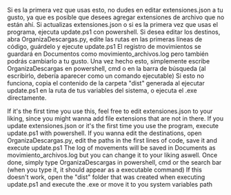 Si es la primera vez que usas esto, no dudes en editar extensiones.json a tu gusto, ya que es posible que desees agregar extensiones de archivo que no están ahí.
Si actualizas extensiones.json o si es la primera vez que usas el programa, ejecuta update.ps1 con powershell.
Si desea editar los destinos, abra OrganizaDescargas.py, edite las rutas en las primeras líneas de código, guárdelo y ejecute update.ps1
El registro de movimientos se guardará en Documentos como movimiento_archivos.log pero también podrás cambiarlo a tu gusto.
Una vez hecho esto, simplemente escribe OrganizaDescargas en powershell, cmd o en la barra de búsqueda (al escribirlo, debería aparecer como un comando ejecutable)
  Si esto no funciona, copia el contenido de la carpeta "dist" generada al ejecutar update.ps1 en la ruta de tus variables del sistema, o ejecuta el .exe directamente.

If it's the first time you use this, feel free to edit extensiones.json to your liking, since you might wanna add file extensions that are not in there.
If you update extensiones.json or it's the first time you use the program, execute update.ps1 with powershell.
If you wanna edit the destinations, open OrganizaDescargas.py, edit the paths in the first lines of code, save it and execute update.ps1
The log of movements will be saved in Documents as movimiento_archivos.log but you can change it to your liking aswell.
Once done, simply type OrganizaDescargas in powershell, cmd or the search bar (when you type it, it should appear as a executable command)
  If this doesn't work, open the "dist" folder that was created when executing update.ps1 and execute the .exe or move it to you system variables path

